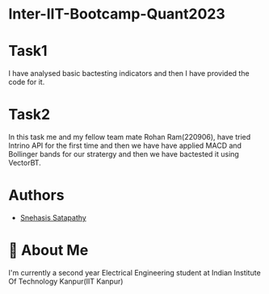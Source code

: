 # Inter-IIT-Bootcamp-Quant2023

# Task1
I have analysed basic bactesting indicators and then I have provided the code for it.

# Task2
In this task me and my fellow team mate Rohan Ram(220906), have tried Intrino API for the first time and then we have have applied MACD and Bollinger bands for our stratergy and then we have bactested it using VectorBT.

# Authors

- [Snehasis Satapathy](https://www.github.com/firysnehasis)


# 🚀 About Me
I'm currently a second year Electrical Engineering student at Indian Institute Of Technology Kanpur(IIT Kanpur)
